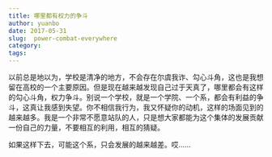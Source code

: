 ```yaml
---
title: 哪里都有权力的争斗
author: yuanbo
date: 2017-05-31
slug:  power-combat-everywhere
category:   
tags: 
---
```


以前总是地以为，学校是清净的地方，不会存在尔虞我诈、勾心斗角，这也是我想留在高校的一个主要原因。但是现在越来越发现自己过于天真了，哪里都会有这样的勾心斗角，权力争斗。别说一个学校，就是一个学院、一个系，都会有利益的争斗，这真让我感到失望。你不相信我行为，我又怀疑你的动机，这样的场面见到的越来越多。我是一个非常不愿意站队的人，只是想大家都能为这个集体的发展贡献一份自己的力量，不要相互的利用，相互的猜疑。

如果这样下去，可能这个系，只会发展的越来越差。哎……